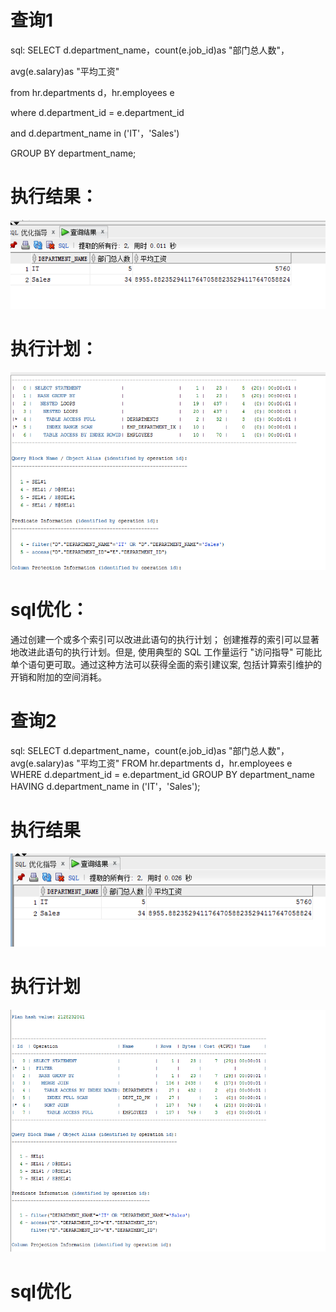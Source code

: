 # 查询1
sql:
SELECT d.department_name，count(e.job_id)as "部门总人数"，

avg(e.salary)as "平均工资"

from hr.departments d，hr.employees e

where d.department_id = e.department_id

and d.department_name in ('IT'，'Sales')

GROUP BY department_name;
# 执行结果：
![Image text](../image/1.png)
# 执行计划：
![Image text](../image/2.png)
# sql优化：

通过创建一个或多个索引可以改进此语句的执行计划；  创建推荐的索引可以显著地改进此语句的执行计划。但是, 使用典型的 SQL 工作量运行 "访问指导"
可能比单个语句更可取。通过这种方法可以获得全面的索引建议案, 包括计算索引维护的开销和附加的空间消耗。
# 查询2
sql:
SELECT d.department_name，count(e.job_id)as "部门总人数"，
avg(e.salary)as "平均工资"
FROM hr.departments d，hr.employees e
WHERE d.department_id = e.department_id
GROUP BY department_name
HAVING d.department_name in ('IT'，'Sales');
# 执行结果
![](../image/3.png)
# 执行计划
![](../image/4.png)
# sql优化

